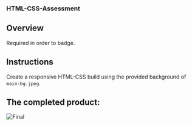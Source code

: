 ### HTML-CSS-Assessment

## Overview

Required in order to badge.

## Instructions

Create a responsive HTML-CSS build using the provided background of `main-bg.jpeg`. 

## The completed product:

![Final]()